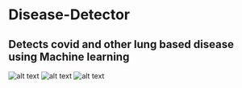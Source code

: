 # Disease-Detector

## Detects covid and other lung based disease using Machine learning

![alt text](https://firebasestorage.googleapis.com/v0/b/grocery-a3260.appspot.com/o/photo_2021-04-24_18-34-59.jpg?alt=media&token=03e0223f-a2a6-4f3b-97fc-62b2bfac41d0)
![alt text](https://firebasestorage.googleapis.com/v0/b/grocery-a3260.appspot.com/o/photo_2021-04-24_18-35-00.jpg?alt=media&token=8a008416-e988-4449-b6e1-96b21540f110)
![alt text](https://firebasestorage.googleapis.com/v0/b/grocery-a3260.appspot.com/o/photo_2021-04-24_18-35-02.jpg?alt=media&token=e2b8ced4-c32b-4f19-9ec2-0ac839271fcd)
